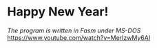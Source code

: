 # Happy New Year!
*The program is written in Fasm under MS-DOS*
https://www.youtube.com/watch?v=MerIzwMy6AI
